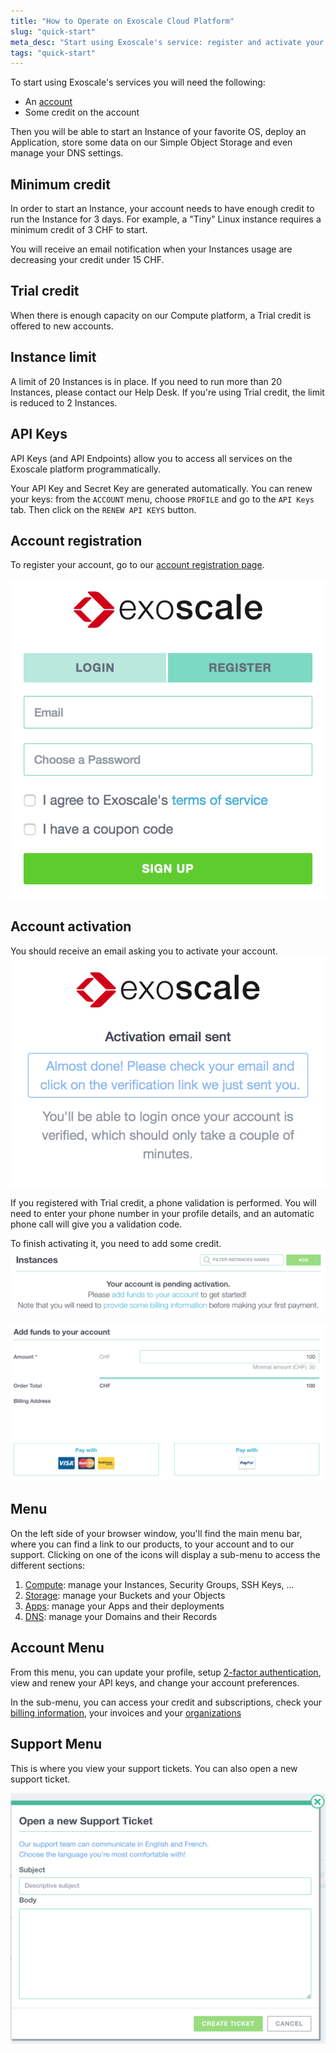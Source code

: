 ```yaml
---
title: "How to Operate on Exoscale Cloud Platform"
slug: "quick-start"
meta_desc: "Start using Exoscale's service: register and activate your account, and discover our web interface to access our Compute, Storage, Apps and DNS services"
tags: "quick-start"
---
```


To start using Exoscale's services you will need the following:

* An [account](https://portal.exoscale.ch/register)
* Some credit on the account

Then you will be able to start an Instance of your favorite OS, deploy an
Application, store some data on our Simple Object Storage and even manage your
DNS settings.

## Minimum credit
In order to start an Instance, your account needs to have enough
credit to run the Instance for 3 days. For example, a "Tiny" Linux instance
requires a minimum credit of 3 CHF to start.

You will receive an email notification when your Instances usage are decreasing
your credit under 15 CHF.

## Trial credit
When there is enough capacity on our Compute platform, a Trial credit is
offered to new accounts.

## Instance limit
A limit of 20 Instances is in place. If you need to run more than 20 Instances,
please contact our Help Desk.
If you're using Trial credit, the limit is reduced to 2 Instances.

## API Keys
API Keys (and API Endpoints) allow you to access all services on the Exoscale
platform programmatically.

Your API Key and Secret Key are generated automatically. You can renew your keys:
from the `ACCOUNT` menu, choose `PROFILE` and go to the `API Keys` tab. Then
click on the `RENEW API KEYS` button.

## Account registration
To register your account, go to our
[account registration page](https://portal.exoscale.ch/register).

![Account registration form](../img/platform/registration-form.png)

## Account activation
You should receive an email asking you to activate your account.
![Account activation message](../img/platform/activation-message.png)

If you registered with Trial credit, a phone validation is performed. You will
need to enter your phone number in your profile details, and an automatic phone
call will give you a validation code.

To finish activating it, you need to add some credit.
![Account pending validation](../img/platform/account-pending-validation.png)

![Add credit to your account](../img/platform/add-funds.png)

## Menu
On the left side of your browser window, you'll find the main menu bar, where
you can find a link to our products, to your account and to our support.
Clicking on one of the icons will display a sub-menu to access the different
sections:

1. [Compute](/documentation/compute/quick-start): manage your Instances, Security Groups, SSH Keys, ...
2. [Storage](/documentation/storage/quick-start): manage your Buckets and your Objects
3. [Apps](/documentation/apps/quick-start): manage your Apps and their deployments
4. [DNS](/documentation/dns/quick-start): manage your Domains and their Records

## Account Menu
From this menu, you can update your profile, setup
[2-factor authentication](/documentation/platform/two-factor-authentication), view and
renew your API keys, and change your account preferences.

In the sub-menu, you can access your credit and subscriptions, check your
[billing information](/documentation/platform/billing), your invoices and
your [organizations](/documentation/platform/organizations)

## Support Menu
This is where you view your support tickets. You can also open a new support ticket.

![New support ticket](../img/platform/new-support-ticket.png)
